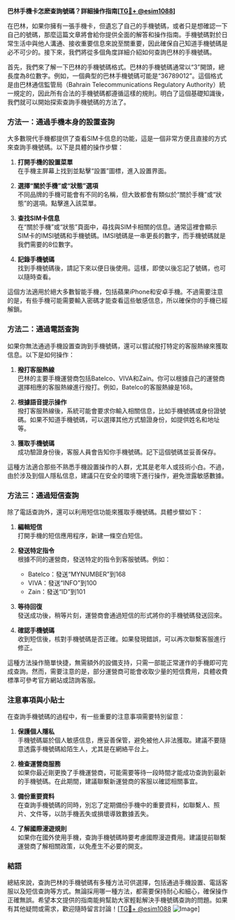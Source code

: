 **巴林手機卡怎麽查詢號碼？詳細操作指南[[TG💪+ @esim1088](https://t.me/s/esim1088)]**

在巴林，如果你擁有一張手機卡，但遺忘了自己的手機號碼，或者只是想確認一下自己的號碼，那麼這篇文章將會給你提供全面的解答和操作指南。手機號碼對於日常生活中與他人溝通、接收重要信息來說至關重要，因此確保自己知道手機號碼是必不可少的。接下來，我們將從多個角度詳細介紹如何查詢巴林的手機號碼。

首先，我們來了解一下巴林的手機號碼格式。巴林的手機號碼通常以“3”開頭，總長度為8位數字。例如，一個典型的巴林手機號碼可能是“36789012”。這個格式是由巴林通信監管局（Bahrain Telecommunications Regulatory Authority）統一規定的，因此所有合法的手機號碼都遵循這樣的規則。明白了這個基礎知識後，我們就可以開始探索查詢手機號碼的方法了。

### 方法一：通過手機本身的設置查詢

大多數現代手機都提供了查看SIM卡信息的功能，這是一個非常方便且直接的方式來查詢手機號碼。以下是具體的操作步驟：

1. **打開手機的設置菜單**  
   在手機主屏幕上找到並點擊“設置”圖標，進入設置界面。

2. **選擇“關於手機”或“狀態”選項**  
   不同品牌的手機可能會有不同的名稱，但大致都會有類似於“關於手機”或“狀態”的選項。點擊進入該菜單。

3. **查找SIM卡信息**  
   在“關於手機”或“狀態”頁面中，尋找與SIM卡相關的信息。通常這裡會顯示SIM卡的IMSI號碼和手機號碼。IMSI號碼是一串更長的數字，而手機號碼就是我們需要的8位數字。

4. **記錄手機號碼**  
   找到手機號碼後，請記下來以便日後使用。這樣，即使以後忘記了號碼，也可以隨時查看。

這個方法適用於絕大多數智能手機，包括蘋果iPhone和安卓手機。不過需要注意的是，有些手機可能需要輸入密碼才能查看這些敏感信息，所以確保你的手機已經解鎖。

### 方法二：通過電話查詢

如果你無法通過手機設置查詢到手機號碼，還可以嘗試撥打特定的客服熱線來獲取信息。以下是如何操作：

1. **撥打客服熱線**  
   巴林的主要手機運營商包括Batelco、VIVA和Zain。你可以根據自己的運營商選擇相應的客服熱線進行撥打。例如，Batelco的客服熱線是168。

2. **根據語音提示操作**  
   撥打客服熱線後，系統可能會要求你輸入相關信息，比如手機號碼或身份證號碼。如果不知道手機號碼，可以選擇其他方式驗證身份，如提供姓名和地址等。

3. **獲取手機號碼**  
   成功驗證身份後，客服人員會告知你手機號碼。記下這個號碼並妥善保存。

這種方法適合那些不熟悉手機設置操作的人群，尤其是老年人或技術小白。不過，由於涉及到個人隱私信息，建議只在安全的環境下進行操作，避免泄露敏感數據。

### 方法三：通過短信查詢

除了電話查詢外，還可以利用短信功能來獲取手機號碼。具體步驟如下：

1. **編輯短信**  
   打開手機的短信應用程序，新建一條空白短信。

2. **發送特定指令**  
   根據不同的運營商，發送特定的指令到客服號碼。例如：
   - Batelco：發送“MYNUMBER”到168
   - VIVA：發送“INFO”到100
   - Zain：發送“ID”到101

3. **等待回復**  
   發送成功後，稍等片刻，運營商會通過短信的形式將你的手機號碼發送回來。

4. **確認手機號碼**  
   收到短信後，核對手機號碼是否正確。如果發現錯誤，可以再次聯繫客服進行修正。

這種方法操作簡單快捷，無需額外的設備支持，只需一部能正常運作的手機即可完成查詢。然而，需要注意的是，部分運營商可能會收取少量的短信費用，具體收費標準可參考官方網站或諮詢客服。

### 注意事項與小貼士

在查詢手機號碼的過程中，有一些重要的注意事項需要特別留意：

1. **保護個人隱私**  
   手機號碼屬於個人敏感信息，應妥善保管，避免被他人非法獲取。建議不要隨意透露手機號碼給陌生人，尤其是在網絡平台上。

2. **檢查運營商服務**  
   如果你最近剛更換了手機運營商，可能需要等待一段時間才能成功查詢到最新的手機號碼。在此期間，建議聯繫新運營商的客服以確認相關事宜。

3. **備份重要資料**  
   在查詢手機號碼的同時，別忘了定期備份手機中的重要資料，如聯繫人、照片、文件等，以防手機丟失或損壞導致數據丟失。

4. **了解國際漫遊規則**  
   如果你在國外使用手機，查詢手機號碼時要考慮國際漫遊費用。建議提前聯繫運營商了解相關政策，以免產生不必要的開支。

### 結語

總結來說，查詢巴林的手機號碼有多種方法可供選擇，包括通過手機設置、電話客服以及短信查詢等方式。無論採用哪一種方法，都需要保持耐心和細心，確保操作正確無誤。希望本文提供的指南能夠幫助大家輕鬆解決手機號碼查詢的問題。如果有其他疑問或需求，歡迎隨時留言討論！[[TG💪+ @esim1088](https://t.me/s/esim1088) ![Image](https://i.postimg.cc/4NQfJmqS/Snipaste-2025-05-13-00-14-12.png)]